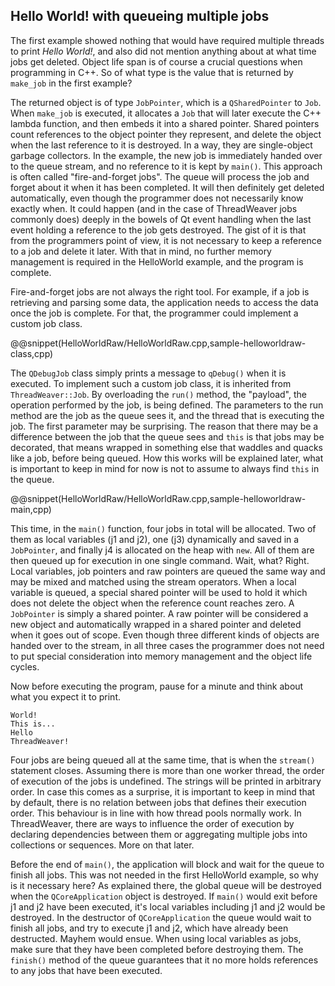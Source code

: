 ## Hello World! with queueing multiple jobs

The first example showed nothing that would have required multiple
threads to print _Hello World!_, and also did not mention anything
about at what time jobs get deleted. Object life span is of course a
crucial questions when programming in C++. So of what type is the 
value that is returned by `make_job` in the first example? 

The returned object is of type `JobPointer`, which is a
`QSharedPointer` to `Job`. When `make_job` is executed, it allocates a
`Job` that will later execute the C++ lambda function, and then embeds
it into a shared pointer. Shared pointers count references to the
object pointer they represent, and delete the object when the
last reference to it is destroyed. In a way, they are single-object
garbage collectors. In the example, the new job is immediately handed
over to the queue stream, and no reference to it is kept by
`main()`. This approach is often called "fire-and-forget jobs". 
The queue will process the job and forget about it when it
has been completed. It will then definitely get deleted automatically,
even though the programmer does not necessarily know exactly when. It
could happen (and in the case of ThreadWeaver jobs commonly does)
deeply in the bowels of Qt event handling when the last event holding
a reference to the job gets destroyed. The gist of it is that from the
programmers point of view, it is not necessary to keep a reference to
a job and delete it later. With that in mind, no further memory
management is required in the HelloWorld example, and the program is
complete.

Fire-and-forget jobs are not always the right tool. For example, if
a job is retrieving and parsing some data, the application needs to
access the data once the job is complete. For that, the programmer
could implement a custom job class.

@@snippet(HelloWorldRaw/HelloWorldRaw.cpp,sample-helloworldraw-class,cpp)

The `QDebugJob` class simply prints a message to `qDebug()` when it is
executed. To implement such a custom job class, it is inherited from
`ThreadWeaver::Job`. By overloading the `run()` method, the "payload",
the operation performed by the job, is being defined. The parameters
to the run method are the job as the queue sees it, and the thread
that is executing the job. The first parameter may be surprising. The
reason that there may be a difference between the job that the queue
sees and `this` is that jobs may be decorated, that means wrapped in
something else that waddles and quacks like a job, before being
queued. How this works will be explained later, what is important to
keep in mind for now is not to assume to always find `this` in the
queue.

@@snippet(HelloWorldRaw/HelloWorldRaw.cpp,sample-helloworldraw-main,cpp)

This time, in the `main()` function, four jobs in total will be
allocated. Two of them as local variables (j1 and j2), one (j3)
dynamically and saved in a `JobPointer`, and finally j4 is allocated
on the heap with `new`. 
All of them are then queued up for execution in one single
command. Wait, what? Right. Local variables, job pointers and raw
pointers are queued the same way and may be mixed and matched using
the stream operators. When a local variable is queued, a special
shared pointer will be used to hold it which does not delete the
object when the reference count reaches zero. A `JobPointer` is simply
a shared pointer. A raw pointer will be considered a new object and
automatically wrapped in a shared pointer and deleted when it goes out
of scope. Even though three different kinds of objects are handed over
to the stream, in all three cases the programmer does not need to put
special consideration into memory management and the object life
cycles. 

Now before executing the program, pause for a minute and think about
what you expect it to print. 

~~~~
World!
This is...
Hello
ThreadWeaver!
~~~~

Four jobs are being queued all at the same time, that is when the
`stream()` statement closes. Assuming there is more than one worker
thread, the order of execution of the jobs is undefined. The strings
will be printed in arbitrary order. In case this comes as a surprise,
it is important to keep in mind that by default, there is no relation
between jobs that defines their execution order. This behaviour is in
line with how thread pools normally work. In ThreadWeaver, there are
ways to influence the order of execution by declaring dependencies
between them or aggregating multiple jobs into collections or
sequences. More on that later. 

Before the end of `main()`, the application will block and wait for
the queue to finish all jobs. This was not needed in the first
HelloWorld example, so why is it necessary here? As explained there,
the global queue will be destroyed when the `QCoreApplication` object
is destroyed. If `main()` would exit before j1 and j2 have been
executed, it's local variables including j1 and j2 would be
destroyed. In the destructor of `QCoreApplication` the queue would
wait to finish all jobs, and try to execute j1 and j2, which have
already been destructed. Mayhem would ensue. When using local
variables as jobs, make sure that they have been completed before
destroying them. The `finish()` method of the queue guarantees that it
no more holds references to any jobs that have been executed.

